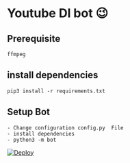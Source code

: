 # Youtube Dl bot 😉
## Prerequisite
    ffmpeg
  
    
## install dependencies
    pip3 install -r requirements.txt


## Setup Bot
    - Change configuration config.py  File
    - install dependencies
    - python3 -m bot
    
    

[![Deploy](https://www.herokucdn.com/deploy/button.svg)](https://heroku.com/deploy?template=https://github.com/althaf404/ytdownload)
